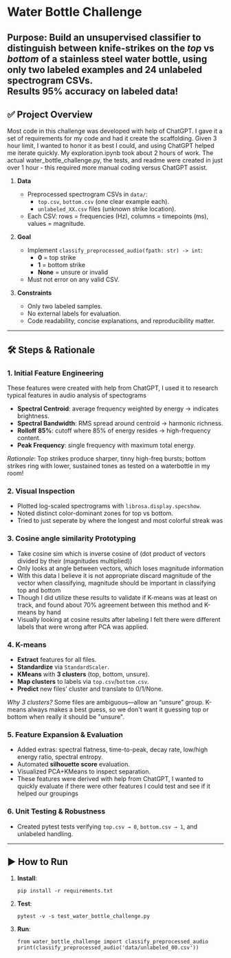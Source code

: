 # Water Bottle Challenge

**Purpose**: Build an unsupervised classifier to distinguish between knife-strikes on the *top* vs *bottom* of a stainless steel water bottle, using only two labeled examples and 24 unlabeled spectrogram CSVs.    
**Results** 95% accuracy on labeled data!
---

## ✅ Project Overview
Most code in this challenge was developed with help of ChatGPT. I gave it a set of requirements for my code and had it create the scaffolding. 
Given 3 hour limit, I wanted to honor it as best I could, and using ChatGPT helped me iterate quickly.
My exploration.ipynb took about 2 hours of work. 
The actual water_bottle_challenge.py, the tests, and readme were created in just over 1 hour - this required more manual coding versus ChatGPT assist. 
1. **Data**  
   - Preprocessed spectrogram CSVs in `data/`:  
     - `top.csv`, `bottom.csv` (one clear example each).  
     - `unlabeled_XX.csv` files (unknown strike location).  
   - Each CSV: rows = frequencies (Hz), columns = timepoints (ms), values = magnitude.

2. **Goal**  
   - Implement `classify_preprocessed_audio(fpath: str) -> int`:  
     - **0** = top strike  
     - **1** = bottom strike  
     - **None** = unsure or invalid  
   - Must not error on any valid CSV.

3. **Constraints**  
   - Only two labeled samples.  
   - No external labels for evaluation.  
   - Code readability, concise explanations, and reproducibility matter.

---

## 🛠 Steps & Rationale

### 1. Initial Feature Engineering  
These features were created with help from ChatGPT, I used it to research typical features in audio analysis of spectograms
- **Spectral Centroid**: average frequency weighted by energy → indicates brightness.  
- **Spectral Bandwidth**: RMS spread around centroid → harmonic richness.  
- **Rolloff 85%**: cutoff where 85% of energy resides → high-frequency content.  
- **Peak Frequency**: single frequency with maximum total energy.  

*Rationale*: Top strikes produce sharper, tinny high-freq bursts; bottom strikes ring with lower, sustained tones as tested on a waterbottle in my room!

### 2. Visual Inspection  
- Plotted log-scaled spectrograms with `librosa.display.specshow`.  
- Noted distinct color-dominant zones for top vs bottom.
- Tried to just seperate by where the longest and most colorful streak was

### 3. Cosine angle similarity Prototyping  
- Take cosine sim which is inverse cosine of (dot product of vectors divided by their (magnitudes multiplied))
- Only looks at angle between vectors, which loses magnitude information
- With this data I believe it is not appropriate discard magnitude of the vector when classifying, magnitude should be important in classifying top and bottom
- Though I did utilize these results to validate if K-means was at least on track, and found about 70% agreement between this method and K-means by hand
- Visually looking at cosine results after labeling I felt there were different labels that were wrong after PCA was applied.

### 4. K-means
- **Extract** features for all files.  
- **Standardize** via `StandardScaler`.  
- **KMeans** with **3 clusters** (top, bottom, unsure).  
- **Map clusters** to labels via `top.csv`/`bottom.csv`.  
- **Predict** new files’ cluster and translate to 0/1/None.

*Why 3 clusters?* Some files are ambiguous—allow an “unsure” group. K-means always makes a best guess, so we don't want it guessing top or bottom when really it should be "unsure".

### 5. Feature Expansion & Evaluation  
- Added extras: spectral flatness, time-to-peak, decay rate, low/high energy ratio, spectral entropy.  
- Automated **silhouette score** evaluation.  
- Visualized PCA+KMeans to inspect separation.
- These features were derived with help from ChatGPT, I wanted to quickly evaluate if there were other features I could test and see if it helped our groupings

### 6. Unit Testing & Robustness  
- Created pytest tests verifying `top.csv → 0`, `bottom.csv → 1`, and unlabeled handling.  
---

## ▶️ How to Run

1. **Install**:  
    ```
    pip install -r requirements.txt
    ```
2. **Test**:
    ```
    pytest -v -s test_water_bottle_challenge.py
    ```
3. **Run**:
    ```
    from water_bottle_challenge import classify_preprocessed_audio
    print(classify_preprocessed_audio('data/unlabeled_00.csv'))
    ```
